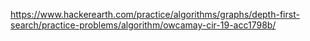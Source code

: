 https://www.hackerearth.com/practice/algorithms/graphs/depth-first-search/practice-problems/algorithm/owcamay-cir-19-acc1798b/
